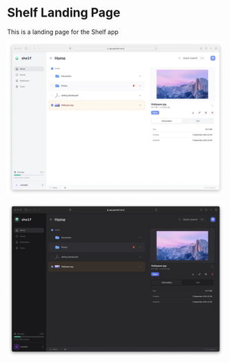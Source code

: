 # Shelf Landing Page

This is a landing page for the Shelf app

![App Preview Light Theme](./public/browser-light.webp#gh-light-mode-only)

![App Preview Dark Theme](./public/browser-dark.webp#gh-dark-mode-only)
